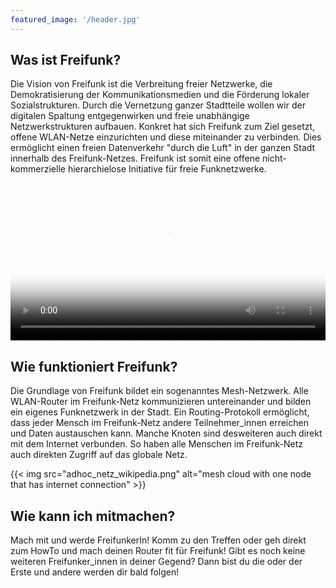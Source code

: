 ```yaml
---
featured_image: '/header.jpg'
---
```


## Was ist Freifunk?

Die Vision von Freifunk ist die Verbreitung freier Netzwerke, die Demokratisierung der Kommunikationsmedien und die Förderung lokaler Sozialstrukturen. Durch die Vernetzung ganzer Stadtteile wollen wir der digitalen Spaltung entgegenwirken und freie unabhängige Netzwerkstrukturen aufbauen. Konkret hat sich Freifunk zum Ziel gesetzt, offene WLAN-Netze einzurichten und diese miteinander zu verbinden. Dies ermöglicht einen freien Datenverkehr "durch die Luft" in der ganzen Stadt innerhalb des Freifunk-Netzes. Freifunk ist somit eine offene nicht-kommerzielle hierarchielose Initiative für freie Funknetzwerke.

<video controls preload="metadata" poster="/video_poster.png" width="100%" src="https://berlin.freifunk.net/media/videos/freifunk_verbindet.webm">
  <source src="https://berlin.freifunk.net/media/videos/freifunk_verbindet.webm" type="video/webm">
  <source src="https://berlin.freifunk.net/media/videos/freifunk_verbindet.mp4" type="video/mp4">
  <source src="https://berlin.freifunk.net/media/videos/freifunk_verbindet.ogv" type="video/ogg">
</video>

## Wie funktioniert Freifunk?

Die Grundlage von Freifunk bildet ein sogenanntes Mesh-Netzwerk. Alle WLAN-Router im Freifunk-Netz kommunizieren untereinander und bilden ein eigenes Funknetzwerk in der Stadt. Ein Routing-Protokoll ermöglicht, dass jeder Mensch im Freifunk-Netz andere Teilnehmer_innen erreichen und Daten austauschen kann. Manche Knoten sind desweiteren auch direkt mit dem Internet verbunden. So haben alle Menschen im Freifunk-Netz auch direkten Zugriff auf das globale Netz.

{{< img src="adhoc_netz_wikipedia.png" alt="mesh cloud with one node that has internet connection" >}}

## Wie kann ich mitmachen?

Mach mit und werde FreifunkerIn! Komm zu den Treffen oder geh direkt zum HowTo und mach deinen Router fit für Freifunk! Gibt es noch keine weiteren Freifunker_innen in deiner Gegend? Dann bist du die oder der Erste und andere werden dir bald folgen!